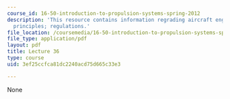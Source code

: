 ```yaml
---
course_id: 16-50-introduction-to-propulsion-systems-spring-2012
description: 'This resource contains information regrading aircraft engine noise:
  principles; regulations.'
file_location: /coursemedia/16-50-introduction-to-propulsion-systems-spring-2012/3ef25ccfca81dc2240acd75d665c33e3_MIT16_50S12_lec36.pdf
file_type: application/pdf
layout: pdf
title: Lecture 36
type: course
uid: 3ef25ccfca81dc2240acd75d665c33e3

---
```

None